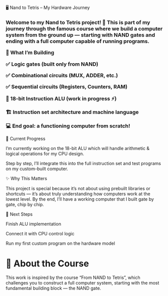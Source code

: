 🖥️ Nand to Tetris – My Hardware Journey

<h3>Welcome to my Nand to Tetris project! 🎉
This is part of my journey through the famous course where we build a computer system from the ground up — starting with NAND gates and ending with a full computer capable of running programs.

🔧 What I’m Building

✅ Logic gates (built only from NAND)

✅ Combinational circuits (MUX, ADDER, etc.)

✅ Sequential circuits (Registers, Counters, RAM)

🔄 18-bit Instruction ALU (work in progress ⚡)

🏗️ Instruction set architecture and machine language

💻 End goal: a functioning computer from scratch!</h3>

 📂 Current Progress

I’m currently working on the 18-bit ALU which will handle arithmetic & logical operations for my CPU design.

Step by step, I’ll integrate this into the full instruction set and test programs on my custom-built computer.

✨ Why This Matters

This project is special because it’s not about using prebuilt libraries or shortcuts — it’s about truly understanding how computers work at the lowest level. By the end, I’ll have a working computer that I built gate by gate, chip by chip.

🚀 Next Steps

Finish ALU implementation

Connect it with CPU control logic

Run my first custom program on the hardware model

# 🌟 About the Course

This work is inspired by the course “From NAND to Tetris”, which challenges you to construct a full computer system, starting with the most fundamental building block — the NAND gate.
